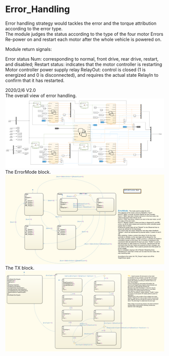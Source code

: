 # Error_Handling
Error handling strategy would tackles the error and the torque attribution according to the error type.<br>
The module judges the status according to the type of the four motor Errors
Re-power on and restart each motor after the whole vehicle is powered on.

Module return signals:

Error status Num: corresponding to normal, front drive, rear drive, restart, and disabled;
Restart status: indicates that the motor controller is restarting
Motor controller power supply relay RelayOut: control is closed (1 is energized and 0 is disconnected), and requires the actual state RelayIn to confirm that it has restarted.

2020/2/6 V2.0<br>
The overall view of error handling.<br>
![img](https://github.com/Flanker-E/repository_photo-gif/blob/main/Errorhandling_1.png)<br>
The ErrorMode block.<br>
![img](https://github.com/Flanker-E/repository_photo-gif/blob/main/Errorhandling_ErrorMode.png)<br>
The TX block.<br>
![img](https://github.com/Flanker-E/repository_photo-gif/blob/main/Errorhandling_TX.png)<br>
